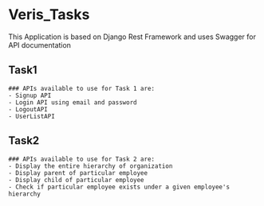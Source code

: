 # Veris_Tasks 
This Application is based on Django Rest Framework and uses Swagger for API documentation

## Task1

    ### APIs available to use for Task 1 are:
    - Signup API
    - Login API using email and password
    - LogoutAPI
    - UserListAPI

## Task2

    ### APIs available to use for Task 2 are:
    - Display the entire hierarchy of organization
    - Display parent of particular employee
    - Display child of particular employee
    - Check if particular employee exists under a given employee's hierarchy
